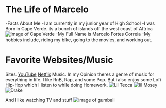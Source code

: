 # The Life of Marcelo 

-Facts About Me
  -I am currently in my junior year of High School
  -I was Born in Cape Verde. its a bunch of islands off the west coast of Aftrica
![Image of Cape Verde](https://i.dailymail.co.uk/1s/2019/02/23/14/10181314-6737167-image-a-1_1550931026392.jpg)
  -My Full Name is Marcelo Fortes Correia
  -My hobbies include, riding my bike, going to the movies, and working out.

# Favorite Websites/Music
Sites.
[YouTube](http://youtube.com)
[Netflix](https://netflix.com)
Music. In my Opinion theres a genre of music for everything in life.
I like RnB, Rap, and some Pop. But i also enjoy some Lofi Hip-Hop which I listen to while doing Homework.
![Lil Tecca](https://marriedceleb.com/uploads/biography/2019/8/30/Lil_Tecca1-1567145338556.jpg)
![lil Mosey](https://image-ticketfly.imgix.net/00/03/15/74/87-og.jpg?w=500&h=334&fit=crop&crop=top)
![Drake](https://static.highsnobiety.com/thumbor/tcDfTfwAmGlckxTDFmEJJQdvYsQ=/fit-in/480x320/smart/static.highsnobiety.com/wp-content/uploads/2019/09/30161850/drake-home-ovo-store-vandalized-01.jpg)

And I like watching TV and stuff
![image of gumball](https://i.ytimg.com/vi/Ri5ED3377nU/maxresdefault.jpg)
